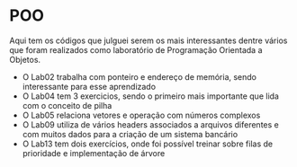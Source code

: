 # POO
Aqui tem os códigos que julguei serem os mais interessantes dentre vários que foram realizados como laboratório de Programação Orientada a Objetos.

<ul>
<li>O Lab02 trabalha com ponteiro e endereço de memória, sendo interessante para esse aprendizado</li>
<li>O Lab04 tem 3 exercicios, sendo o primeiro mais importante que lida com o conceito de pilha</li>
<li>O Lab05 relaciona vetores e operação com números complexos</li>
<li>O Lab09 utiliza de vários headers associados a arquivos diferentes e com muitos dados para a criação de um sistema bancário</li>
<li>O Lab13 tem dois exercícios, onde foi possível treinar sobre filas de prioridade e implementação de árvore</li>
</ul>
